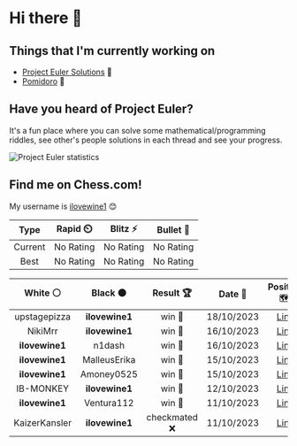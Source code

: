 <meta http-equiv='cache-control' content='no-cache'> 
<meta http-equiv='expires' content='0'> 
<meta http-equiv='pragma' content='no-cache'>

# Hi there 👋

## Things that I'm currently working on

- [Project Euler Solutions](https://github.com/ilovewine/project-euler-solutions) 🤔
- [Pomidoro](https://github.com/ilovewine/pomidoro) 🍅

## Have you heard of Project Euler?

It's a fun place where you can solve some mathematical/programming riddles, see other's people solutions in each thread and see your progress.

<img src="https://projecteuler.net/profile/ilovewine.png?" alt="Project Euler statistics" />

## Find me on Chess.com!

My username is [ilovewine1](https://www.chess.com/member/ilovewine1) 😊

<!--START_SECTION:chessStats-->
<!-- Automatically generated with https://github.com/Balastrong/chess-stats-action -->

|  Type   | Rapid ⏲️  | Blitz ⚡  | Bullet 🔫 |
| :-----: | :-------: | :-------: | :-------: |
| Current | No Rating | No Rating | No Rating |
|  Best   | No Rating | No Rating | No Rating |

|    White ⚪    |    Black ⚫    |   Result 🏆   |  Date 📅   |                                                                 Position 🗺️                                                                  | Type 🕕 |
| :------------: | :------------: | :-----------: | :--------: | :------------------------------------------------------------------------------------------------------------------------------------------: | :-----: |
|  upstagepizza  | **ilovewine1** |    win 🥇     | 18/10/2023 |           <a href="http://www.ee.unb.ca/cgi-bin/tervo/fen.pl?select=r1b4Q/ppppnp1p/4k1p1/8/4P3/NPBn4/PKP4q/R7 w - - 0 22">Link</a>           |  Daily  |
|    NikiMrr     | **ilovewine1** |    win 🥇     | 16/10/2023 |               <a href="http://www.ee.unb.ca/cgi-bin/tervo/fen.pl?select=2b1k3/3p4/8/8/P2bP3/3P4/6PP/4q2K w - - 0 40">Link</a>                |  Daily  |
| **ilovewine1** |     n1dash     |    win 🥇     | 16/10/2023 |        <a href="http://www.ee.unb.ca/cgi-bin/tervo/fen.pl?select=7r/1p2b3/2p1p1p1/B1k1p2p/PQ2n2P/8/1PP2PP1/2KR3R b - - 3 25">Link</a>        |  Daily  |
| **ilovewine1** |  MalleusErika  |    win 🥇     | 15/10/2023 |    <a href="http://www.ee.unb.ca/cgi-bin/tervo/fen.pl?select=rn2k2r/ppN2p1p/4pn1b/3p1b2/3P1P2/3BPN1P/PqPB4/R2QK2R b KQkq - 0 12">Link</a>    |  Daily  |
| **ilovewine1** |   Amoney0525   |    win 🥇     | 15/10/2023 | <a href="http://www.ee.unb.ca/cgi-bin/tervo/fen.pl?select=r1bqkb1r/5ppp/1pnp1n2/p1pNp3/2B1P3/P2P1Q1P/1PP2PP1/R1B1K1NR b KQkq - 1 9">Link</a> |  Daily  |
|   IB-MONKEY    | **ilovewine1** |    win 🥇     | 12/10/2023 |    <a href="http://www.ee.unb.ca/cgi-bin/tervo/fen.pl?select=rnbqkbnr/pppp1p1p/4p3/6p1/3P1B2/8/PPP1PPPP/RN1QKBNR w KQkq g6 0 3">Link</a>     |  Daily  |
| **ilovewine1** |   Ventura112   |    win 🥇     | 11/10/2023 |    <a href="http://www.ee.unb.ca/cgi-bin/tervo/fen.pl?select=r4rk1/p2n1ppp/1bp3b1/1p2p1N1/1P2P1P1/P1PQ1P2/7P/R2K1B1R b - - 0 17">Link</a>    |  Daily  |
| KaizerKansler  | **ilovewine1** | checkmated ❌ | 11/10/2023 |      <a href="http://www.ee.unb.ca/cgi-bin/tervo/fen.pl?select=r1bqkb1r/pppp1Q1p/2n4p/8/2BpP3/8/PPP2PPP/RN2K1NR b KQkq - 0 6">Link</a>       |  Daily  |

<!--END_SECTION:chessStats-->
